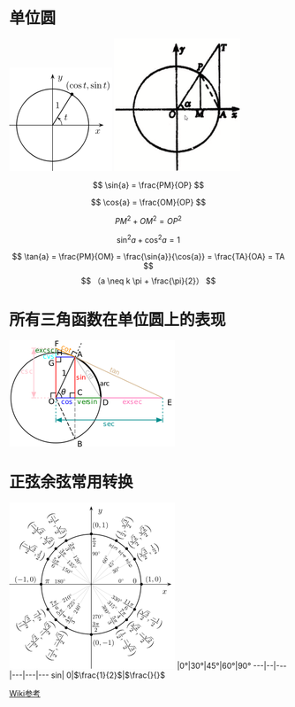 # 单位圆
![单位圆](./186px-Unit_circle.svg.png)
![单位圆](Snipaste_2019-05-06_21-33-54.png)

$$
  \sin{a} = \frac{PM}{OP}
$$

$$
  \cos{a} = \frac{OM}{OP}
$$

$$
  PM^2 + OM^2 = OP^2
$$

$$
  \sin^2{a} + \cos^2{a} = 1
$$

$$
  \tan{a} = \frac{PM}{OM} = \frac{\sin{a}}{\cos{a}}
  = \frac{TA}{OA} = TA
$$
$$
（a \neq k \pi + \frac{\pi}{2}）
$$

# 所有三角函数在单位圆上的表现
![单位圆图](./300px-Circle-trig6.svg.png)

# 正弦余弦常用转换
![正弦余弦常用转换](./300px-Unit_circle_angles.svg.png)
   |0°|30°|45°|60°|90° 
---|--|---|---|---|---
sin| 0|$\frac{1}{2}$|$\frac{\}{}$


[Wiki参考](https://zh.wikipedia.org/wiki/%E5%8D%95%E4%BD%8D%E5%9C%86)
